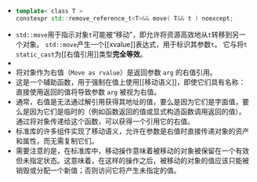 - ``` C++
  template< class T >
  constexpr std::remove_reference_t<T>&& move( T&& t ) noexcept;
  ```
- `std::move`用于指示对象`t`可能被“移动”，即允许将资源高效地从`t`转移到另一个对象。
  `std::move`产生一个[[xvalue]]表达式，用于标识其参数`t`。
  它与将`t` `static_cast`为[[右值引用]]类型**完全等效**。
-
- 将对象作为右值（`Move as rvalue`）是返回参数 `arg` 的右值引用。
- 这是一个辅助函数，用于强制在值上使用[[移动语义]]，即使它们具有名称：直接使用返回的值将导致参数 `arg` 被视为右值。
- 通常，右值是无法通过解引用获得其地址的值，要么是因为它们是字面值，要么是因为它们是临时的（例如函数返回的值或显式构造函数调用返回的值）。通过将对象传递给这个函数，可以获得一个引用它的右值。
- 标准库的许多组件实现了移动语义，允许在参数是右值时直接传递对象的资产和属性，而无需复制它们。
- 需要注意的是，在标准库中，移动操作意味着被移动的对象被保留在一个有效但未指定状态。这意味着，在这样的操作之后，被移动的对象的值应该只能被销毁或分配一个新值；否则访问它将产生未指定的值。